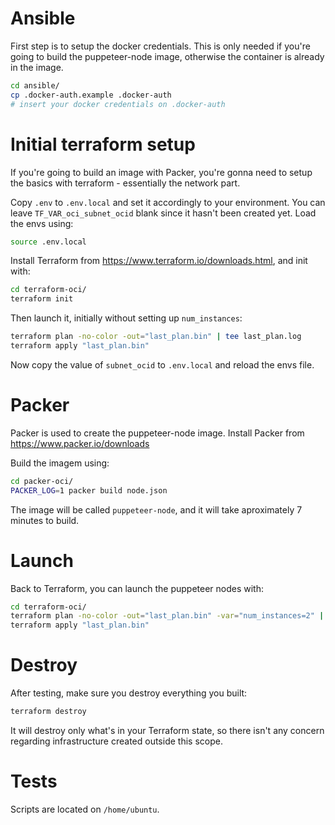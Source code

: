 # Ansible

First step is to setup the docker credentials. This is only needed if you're going to build the puppeteer-node image, otherwise the container is already in the image.

```bash
cd ansible/
cp .docker-auth.example .docker-auth
# insert your docker credentials on .docker-auth
```

# Initial terraform setup

If you're going to build an image with Packer, you're gonna need to setup the basics with terraform - essentially the network part.

Copy `.env` to `.env.local` and set it accordingly to your environment. You can leave `TF_VAR_oci_subnet_ocid` blank since it hasn't been created yet. Load the envs using:

```bash
source .env.local
```

Install Terraform from https://www.terraform.io/downloads.html, and init with:

```bash
cd terraform-oci/
terraform init
```

Then launch it, initially without setting up `num_instances`:

```bash
terraform plan -no-color -out="last_plan.bin" | tee last_plan.log
terraform apply "last_plan.bin"
```

Now copy the value of `subnet_ocid` to `.env.local` and reload the envs file.

# Packer

Packer is used to create the puppeteer-node image. Install Packer from https://www.packer.io/downloads

Build the imagem using:

```bash
cd packer-oci/
PACKER_LOG=1 packer build node.json
```

The image will be called `puppeteer-node`, and it will take aproximately 7 minutes to build.

# Launch

Back to Terraform, you can launch the puppeteer nodes with:

```bash
cd terraform-oci/
terraform plan -no-color -out="last_plan.bin" -var="num_instances=2" | tee last_plan.log
terraform apply "last_plan.bin"
```

# Destroy

After testing, make sure you destroy everything you built:

```bash
terraform destroy
```

It will destroy only what's in your Terraform state, so there isn't any concern regarding infrastructure created outside this scope.

# Tests

Scripts are located on `/home/ubuntu`.
